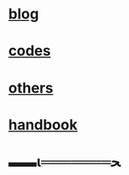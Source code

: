 # [blog](https://www.woosal.com/)
# [codes](/main/)
# [others](/others/)
# [handbook](/handbook/)

# ▬▬ι═══════ﺤ

